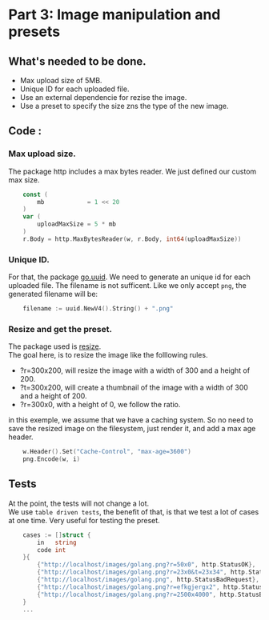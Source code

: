 # Part 3: Image manipulation and presets

## What's needed to be done.

 - Max upload size of 5MB.
 - Unique ID for each uploaded file.
 - Use an external dependencie for rezise the image.
 - Use a preset to specify the size zns the type of the new image.

## Code :

### Max upload size.
The package http includes a max bytes reader.
We just defined our custom max size.

```go
    const (
        mb            = 1 << 20
    )
    var (
        uploadMaxSize = 5 * mb
    )
    r.Body = http.MaxBytesReader(w, r.Body, int64(uploadMaxSize))
```

### Unique ID.

For that, the package [go.uuid](https://github.com/satori/go.uuid).
We need to generate an unique id for each uploaded file. The filename is not sufficent.
Like we only accept `png`, the generated filename will be:

```go
    filename := uuid.NewV4().String() + ".png"
```

### Resize and get the preset.

The package used is [resize](github.com/nfnt/resize).  
The goal here, is to resize the image like the folllowing rules.

 - ?r=300x200, will resize the image with a width of 300 and a height of 200.  
 - ?t=300x200, will create a thumbnail of the image with a width of 300 and a height of 200.  
 - ?r=300x0, with a height of 0, we follow the ratio.

in this exemple, we assume that we have a caching system. So no need to save the resized
image on the filesystem, just render it, and add a max age header.

```go
	w.Header().Set("Cache-Control", "max-age=3600")
	png.Encode(w, i)
```

## Tests

At the point, the tests will not change a lot.  
We use `table driven tests`, the benefit of that, is that we test a lot of cases at one time.
Very useful for testing the preset.

```go
	cases := []struct {
		in   string
		code int
	}{
		{"http://localhost/images/golang.png?r=50x0", http.StatusOK},
		{"http://localhost/images/golang.png?r=23x0&t=23x34", http.StatusBadRequest},
		{"http://localhost/images/golang.png", http.StatusBadRequest},
		{"http://localhost/images/golang.png?r=efkgjergx2", http.StatusBadRequest},
		{"http://localhost/images/golang.png?r=2500x4000", http.StatusBadRequest},
	}
    ...
```
